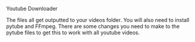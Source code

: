 Youtube Downloader

The files all get outputted to your videos folder. You will also need to install pytube and FFmpeg.
There are some changes you need to make to the pytube files to get this to work with all youtube videos.
